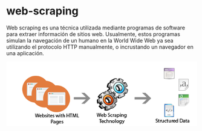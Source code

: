 # web-scraping

Web scraping es una técnica utilizada mediante programas de software para extraer información de sitios web. Usualmente, estos programas simulan la navegación de un humano en la World Wide Web ya sea utilizando el protocolo HTTP manualmente, o incrustando un navegador en una aplicación.


<p align="center">
<img src="https://github.com/tronicanet/web-scraping/blob/master/imagenes/Web_scraping.png" />
</p>
